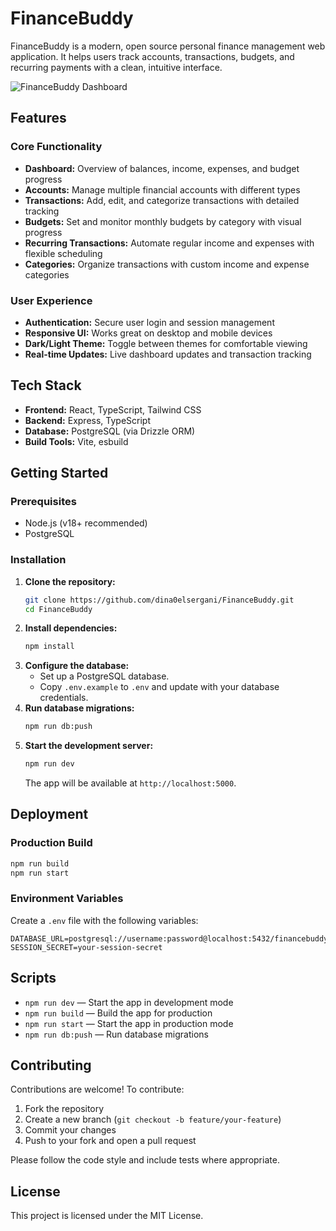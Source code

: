 # FinanceBuddy

FinanceBuddy is a modern, open source personal finance management web application. It helps users track accounts, transactions, budgets, and recurring payments with a clean, intuitive interface.

![FinanceBuddy Dashboard](screenshot.png)

## Features

### Core Functionality
- **Dashboard:** Overview of balances, income, expenses, and budget progress
- **Accounts:** Manage multiple financial accounts with different types
- **Transactions:** Add, edit, and categorize transactions with detailed tracking
- **Budgets:** Set and monitor monthly budgets by category with visual progress
- **Recurring Transactions:** Automate regular income and expenses with flexible scheduling
- **Categories:** Organize transactions with custom income and expense categories

### User Experience
- **Authentication:** Secure user login and session management
- **Responsive UI:** Works great on desktop and mobile devices
- **Dark/Light Theme:** Toggle between themes for comfortable viewing
- **Real-time Updates:** Live dashboard updates and transaction tracking

## Tech Stack

- **Frontend:** React, TypeScript, Tailwind CSS
- **Backend:** Express, TypeScript
- **Database:** PostgreSQL (via Drizzle ORM)
- **Build Tools:** Vite, esbuild

## Getting Started

### Prerequisites
- Node.js (v18+ recommended)
- PostgreSQL

### Installation
1. **Clone the repository:**
   ```bash
   git clone https://github.com/dina0elsergani/FinanceBuddy.git
   cd FinanceBuddy
   ```
2. **Install dependencies:**
   ```bash
   npm install
   ```
3. **Configure the database:**
   - Set up a PostgreSQL database.
   - Copy `.env.example` to `.env` and update with your database credentials.
4. **Run database migrations:**
   ```bash
   npm run db:push
   ```
5. **Start the development server:**
   ```bash
   npm run dev
   ```
   The app will be available at `http://localhost:5000`.

## Deployment

### Production Build
```bash
npm run build
npm run start
```

### Environment Variables
Create a `.env` file with the following variables:
```
DATABASE_URL=postgresql://username:password@localhost:5432/financebuddy
SESSION_SECRET=your-session-secret
```

## Scripts
- `npm run dev` — Start the app in development mode
- `npm run build` — Build the app for production
- `npm run start` — Start the app in production mode
- `npm run db:push` — Run database migrations

## Contributing

Contributions are welcome! To contribute:
1. Fork the repository
2. Create a new branch (`git checkout -b feature/your-feature`)
3. Commit your changes
4. Push to your fork and open a pull request

Please follow the code style and include tests where appropriate.

## License

This project is licensed under the MIT License. 